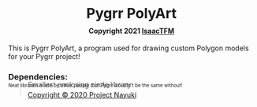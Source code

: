 <div align="center" style="max-width: 500px; margin-top: -50px">

<h1 style="margin-bottom:-10px;">
Pygrr PolyArt
</h1>

#### Copyright 2021 [IsaacTFM](https://www.isaactfm.com/)

</div>
This is Pygrr PolyArt, a program used for drawing custom Polygon models for your Pygrr project!


### Dependencies:

<div style="margin-top: -15px;">
<sup><sup>
Neat libraries made by other people that Pygrr wouldn't be the same without!
</sup></sup>
</div>

<div style="line-height: 0.5; margin-top: -25px; max-width: 500px;">

> Smallest enclosing circle library
> 
> [Copyright &copy; 2020 Project Nayuki](https://www.nayuki.io/page/smallest-enclosing-circle)

</div>